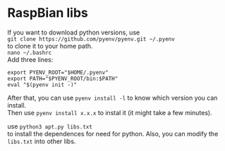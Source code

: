 # RaspBian libs

If you want to download python versions, use  
`git clone https://github.com/pyenv/pyenv.git ~/.pyenv`  
to clone it to your home path.  
`nano ~/.bashrc`  
Add three lines:  
```
export PYENV_ROOT="$HOME/.pyenv"
export PATH="$PYENV_ROOT/bin:$PATH"
eval "$(pyenv init -)"
```
After that, you can use `pyenv install -l` to know which version you can install.  
Then use `pyenv install x.x.x` to instal it (it might take a few minutes).  

use `python3 apt.py libs.txt`  
to install the dependences for need for python. Also, you can modify the `libs.txt` into other libs.
